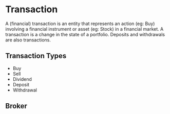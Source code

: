 # Transaction

A (financial) transaction is an entity that represents an action (eg: Buy) involving a financial instrument or asset (eg: Stock) in a financial market. A transaction is a change in the state of a portfolio. Deposits and withdrawals are also transactions.

## Transaction Types

- Buy
- Sell
- Dividend
- Deposit
- Withdrawal

## Broker
